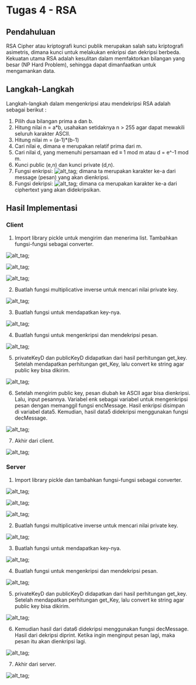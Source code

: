 # Tugas 4 - RSA

## Pendahuluan
RSA Cipher atau kriptografi kunci publik merupakan salah satu kriptografi asimetris, dimana kunci untuk melakukan enkripsi dan dekripsi berbeda. Kekuatan utama RSA adalah kesulitan dalam memfaktorkan bilangan yang besar (NP Hard Problem), sehingga dapat dimanfaatkan untuk mengamankan data.

## Langkah-Langkah 
Langkah-langkah dalam mengenkripsi atau mendekripsi RSA adalah sebagai berikut :
1. Pilih dua bilangan prima a dan b.
2. Hitung nilai n = a*b, usahakan setidaknya n > 255 agar dapat mewakili seluruh karakter ASCII.
3. Hitung nilai m = (a-1)*(b-1)
4. Cari nilai e, dimana e merupakan relatif prima dari m.
5. Cari nilai d, yang memenuhi persamaan ed ≡ 1 mod m atau d = e^-1 mod m.
6. Kunci public (e,n) dan kunci private (d,n).
7. Fungsi enkripsi: ![alt_tag](https://github.com/niakurniam/KIJ-F/blob/master/Tugas%204%20-%20RSA/Screenshot/rumus1.JPG); dimana ta merupakan karakter ke-a dari message (pesan) yang akan dienkripsi.
8. Fungsi dekripsi: ![alt_tag](https://github.com/niakurniam/KIJ-F/blob/master/Tugas%204%20-%20RSA/Screenshot/rumus2.JPG); dimana ca merupakan karakter ke-a dari ciphertext yang akan didekripsikan.

## Hasil Implementasi
### Client
1. Import library pickle untuk mengirim dan menerima list. Tambahkan fungsi-fungsi sebagai converter.

![alt_tag](https://github.com/niakurniam/KIJ-F/blob/master/Tugas%204%20-%20RSA/Screenshot/gambar1.JPG);

![alt_tag](https://github.com/niakurniam/KIJ-F/blob/master/Tugas%204%20-%20RSA/Screenshot/gambar2.JPG);

![alt_tag](https://github.com/niakurniam/KIJ-F/blob/master/Tugas%204%20-%20RSA/Screenshot/gambar3.JPG);

2. Buatlah fungsi multiplicative inverse untuk mencari nilai private key.

![alt_tag](https://github.com/niakurniam/KIJ-F/blob/master/Tugas%204%20-%20RSA/Screenshot/gambar4.JPG);

3. Buatlah fungsi untuk mendapatkan key-nya.

![alt_tag](https://github.com/niakurniam/KIJ-F/blob/master/Tugas%204%20-%20RSA/Screenshot/gambar5.JPG);

4. Buatlah fungsi untuk mengenkripsi dan mendekripsi pesan.

![alt_tag](https://github.com/niakurniam/KIJ-F/blob/master/Tugas%204%20-%20RSA/Screenshot/gambar6.JPG);

5. privateKeyD dan publicKeyD didapatkan dari hasil perhitungan get_key. Setelah mendapatkan perhitungan get_Key, lalu convert ke string agar public key bisa dikirim.

![alt_tag](https://github.com/niakurniam/KIJ-F/blob/master/Tugas%204%20-%20RSA/Screenshot/gambar7.JPG);

6. Setelah mengirim public key, pesan diubah ke ASCII agar bisa dienkripsi. Lalu, input pesannya. Variabel enk sebagai variabel untuk mengenkripsi pesan dengan memanggil fungsi encMessage. Hasil enkripsi disimpan di variabel data5. Kemudian, hasil data5 didekripsi menggunakan fungsi decMessage. 

![alt_tag](https://github.com/niakurniam/KIJ-F/blob/master/Tugas%204%20-%20RSA/Screenshot/gambar8.JPG);

7. Akhir dari client.

![alt_tag](https://github.com/niakurniam/KIJ-F/blob/master/Tugas%204%20-%20RSA/Screenshot/gambar9.JPG);

### Server
1. Import library pickle dan tambahkan fungsi-fungsi sebagai converter.

![alt_tag](https://github.com/niakurniam/KIJ-F/blob/master/Tugas%204%20-%20RSA/Screenshot/gambar10.JPG);

![alt_tag](https://github.com/niakurniam/KIJ-F/blob/master/Tugas%204%20-%20RSA/Screenshot/gambar11.JPG);

![alt_tag](https://github.com/niakurniam/KIJ-F/blob/master/Tugas%204%20-%20RSA/Screenshot/gambar12.JPG);

2. Buatlah fungsi multiplicative inverse untuk mencari nilai private key.

![alt_tag](https://github.com/niakurniam/KIJ-F/blob/master/Tugas%204%20-%20RSA/Screenshot/gambar13.JPG);

3. Buatlah fungsi untuk mendapatkan key-nya.

![alt_tag](https://github.com/niakurniam/KIJ-F/blob/master/Tugas%204%20-%20RSA/Screenshot/gambar14.JPG);

4. Buatlah fungsi untuk mengenkripsi dan mendekripsi pesan.

![alt_tag](https://github.com/niakurniam/KIJ-F/blob/master/Tugas%204%20-%20RSA/Screenshot/gambar15.JPG);

5. privateKeyD dan publicKeyD didapatkan dari hasil perhitungan get_key. Setelah mendapatkan perhitungan get_Key, lalu convert ke string agar public key bisa dikirim.

![alt_tag](https://github.com/niakurniam/KIJ-F/blob/master/Tugas%204%20-%20RSA/Screenshot/gambar16.JPG);

6. Kemudian hasil dari data6 didekripsi menggunakan fungsi decMessage. Hasil dari dekripsi diprint. Ketika ingin menginput pesan lagi, maka pesan itu akan dienkripsi lagi.

![alt_tag](https://github.com/niakurniam/KIJ-F/blob/master/Tugas%204%20-%20RSA/Screenshot/gambar17.JPG);

7. Akhir dari server.

![alt_tag](https://github.com/niakurniam/KIJ-F/blob/master/Tugas%204%20-%20RSA/Screenshot/gambar18.JPG);
